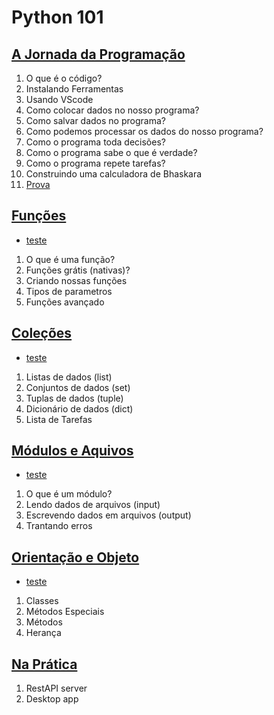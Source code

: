 # Python 101

## [A Jornada da Programação](./module01/aulas.md)

1. O que é o código?
2. Instalando Ferramentas
3. Usando VScode
4. Como colocar dados no nosso programa?
5. Como salvar dados no programa?
6. Como podemos processar os dados do nosso programa?
7. Como o programa toda decisões?
8. Como o programa sabe o que é verdade?
9. Como o programa repete tarefas?
10. Construindo uma calculadora de Bhaskara
11. [Prova](./module01/teste.md)

## [Funções](./module02/aulas.md)

- [teste](./module02/teste.md)

1. O que é uma função?
2. Funções grátis (nativas)?
3. Criando nossas funções
4. Tipos de parametros
5. Funções avançado

## [Coleções](./module03/aulas.md)

- [teste](./module03/teste.md)

1. Listas de dados (list)
2. Conjuntos de dados (set)
3. Tuplas de dados (tuple)
4. Dicionário de dados (dict)
5. Lista de Tarefas

## [Módulos e Aquivos](./module04/aulas.md)

- [teste](./module04/teste.md)

1. O que é um módulo?
2. Lendo dados de arquivos (input)
3. Escrevendo dados em arquivos (output)
4. Trantando erros

## [Orientação e Objeto](./module05/aulas.md)

- [teste](./module05/teste.md)

1. Classes
2. Métodos Especiais
3. Métodos
4. Herança

## [Na Prática](./module06/aulas.md)

1. RestAPI server
2. Desktop app
